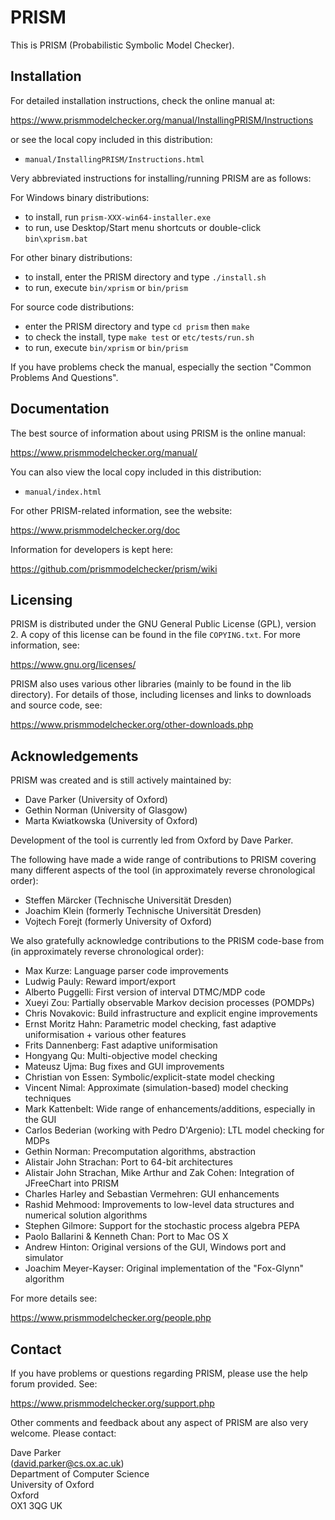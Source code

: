 # PRISM

This is PRISM (Probabilistic Symbolic Model Checker).


## Installation

For detailed installation instructions, check the online manual at:

  https://www.prismmodelchecker.org/manual/InstallingPRISM/Instructions
  
or see the local copy included in this distribution:

 * `manual/InstallingPRISM/Instructions.html`

Very abbreviated instructions for installing/running PRISM are as follows:

For Windows binary distributions:

 * to install, run `prism-XXX-win64-installer.exe`
 * to run, use Desktop/Start menu shortcuts or double-click `bin\xprism.bat`

For other binary distributions:

 * to install, enter the PRISM directory and type `./install.sh`
 * to run, execute `bin/xprism` or `bin/prism`

For source code distributions:

 * enter the PRISM directory and type `cd prism` then `make`
 * to check the install, type `make test` or `etc/tests/run.sh`
 * to run, execute `bin/xprism` or `bin/prism`

If you have problems check the manual, especially the section "Common Problems And Questions".


## Documentation

The best source of information about using PRISM is the online manual:

  https://www.prismmodelchecker.org/manual/

You can also view the local copy included in this distribution:

  * `manual/index.html`

For other PRISM-related information, see the website:

  https://www.prismmodelchecker.org/doc

Information for developers is kept here:

  https://github.com/prismmodelchecker/prism/wiki

## Licensing

PRISM is distributed under the GNU General Public License (GPL), version 2.
A copy of this license can be found in the file `COPYING.txt`.
For more information, see:

  https://www.gnu.org/licenses/

PRISM also uses various other libraries (mainly to be found in the lib directory).
For details of those, including licenses and links to downloads and source code, see:

https://www.prismmodelchecker.org/other-downloads.php


## Acknowledgements

PRISM was created and is still actively maintained by:

 * Dave Parker (University of Oxford)
 * Gethin Norman (University of Glasgow)
 * Marta Kwiatkowska (University of Oxford) 

Development of the tool is currently led from Oxford by Dave Parker.

The following have made a wide range of contributions to
PRISM covering many different aspects of the tool
(in approximately reverse chronological order):

 * Steffen Märcker (Technische Universität Dresden)
 * Joachim Klein (formerly Technische Universität Dresden)
 * Vojtech Forejt (formerly University of Oxford)

We also gratefully acknowledge contributions to the PRISM code-base from
(in approximately reverse chronological order):

 * Max Kurze: Language parser code improvements
 * Ludwig Pauly: Reward import/export
 * Alberto Puggelli: First version of interval DTMC/MDP code
 * Xueyi Zou: Partially observable Markov decision processes (POMDPs)
 * Chris Novakovic: Build infrastructure and explicit engine improvements
 * Ernst Moritz Hahn: Parametric model checking, fast adaptive uniformisation + various other features
 * Frits Dannenberg: Fast adaptive uniformisation
 * Hongyang Qu: Multi-objective model checking
 * Mateusz Ujma: Bug fixes and GUI improvements
 * Christian von Essen: Symbolic/explicit-state model checking
 * Vincent Nimal: Approximate (simulation-based) model checking techniques
 * Mark Kattenbelt: Wide range of enhancements/additions, especially in the GUI
 * Carlos Bederian (working with Pedro D'Argenio): LTL model checking for MDPs
 * Gethin Norman: Precomputation algorithms, abstraction
 * Alistair John Strachan: Port to 64-bit architectures
 * Alistair John Strachan, Mike Arthur and Zak Cohen: Integration of JFreeChart into PRISM
 * Charles Harley and Sebastian Vermehren: GUI enhancements
 * Rashid Mehmood: Improvements to low-level data structures and numerical solution algorithms
 * Stephen Gilmore: Support for the stochastic process algebra PEPA
 * Paolo Ballarini & Kenneth Chan: Port to Mac OS X
 * Andrew Hinton: Original versions of the GUI, Windows port and simulator
 * Joachim Meyer-Kayser: Original implementation of the "Fox-Glynn" algorithm 

For more details see:

  https://www.prismmodelchecker.org/people.php


## Contact

If you have problems or questions regarding PRISM, please use the help forum provided. See:

  https://www.prismmodelchecker.org/support.php

Other comments and feedback about any aspect of PRISM are also very welcome. Please contact:

  Dave Parker  
  (david.parker@cs.ox.ac.uk)  
  Department of Computer Science  
  University of Oxford  
  Oxford  
  OX1 3QG
  UK
